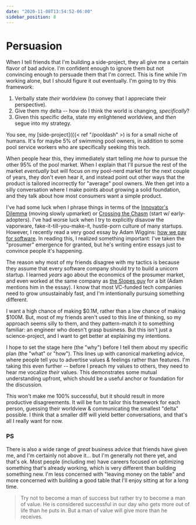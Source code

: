 ```yaml
---
date: "2020-11-08T13:54:52-06:00"
sidebar_position: 8
---
```


# Persuasion

When I tell friends that I'm building a side-project, they all give me a certain flavor of bad advice. I'm confident enough to ignore them but not convincing enough to persuade them that I'm correct. This is fine while I'm working alone, but I should figure it out eventually. I'm going to try this framework:

1) Verbally state _their_ worldview (to convey that I appreciate their perspective).
2) Give them my delta -- how do I think the world is changing, _specifically_?
3) Given this specific delta, state my enlightened worldview, and _then_ segue into my strategy.

You see, my [side-project]({{< ref "/pooldash" >) is for a small niche of humans. It's for maybe 5% of swimming pool owners, in addition to some pool service workers who are specifically seeking this tech.

When people hear this, they immediately start telling me _how_ to pursue the other 95% of the pool market. When I explain that I'll pursue the rest of the market _eventually_ but will focus on my pool-nerd market for the next couple of years, they don't even hear it, and instead point out other ways that the product is tailored incorrectly for "average" pool owners. We then get into a silly conversation where I make points about growing a solid foundation, and they talk about how most consumers want a simple product.

I've had some luck when I phrase things in terms of the [Innovator's Dilemma](https://en.wikipedia.org/wiki/The_Innovator%27s_Dilemma) (moving slowly upmarket) or [Crossing the Chasm](https://en.wikipedia.org/wiki/Crossing_the_Chasm) (start w/ early-adopters). I've had worse luck when I try to explicitly disavow the vaporware, fake-it-till-you-make-it, hustle-porn culture of many startups. However, I recently read a very good essay by Adam Wiggins: [how we pay for software](https://adamwiggins.com/making-computers-better/pay). In reading this, I realized something important: I've taken the "prosumer" emergence for granted, but he's writing entire essays just to convince people it's happening.

The reason why most of my friends disagree with my tactics is because they assume that every software company should try to build a unicorn startup. I learned _years_ ago about the economics of the prosumer market, and even worked at the same company as [the Slopes guy](https://twitter.com/parrots) for a bit (Adam mentions him in the essay). I know that most VC-funded tech companies need to grow unsustainably fast, and I'm intentionally pursuing something different.

I want a high chance of making $0.1M, rather than a low chance of making $100M. But, most of my friends aren't used to this line of thinking, so my approach seems silly to them, and they pattern-match it to something familiar: an engineer who doesn't grasp business. But this isn't just a science-project, and I want to get better at explaining my intentions.

I hope to set the stage here (the "why") before I tell them about my specific plan (the "what" or "how"). This lines up with canonical marketing advice, where people tell you to advertise values & feelings rather than features. I'm taking this even further -- before I preach my values to others, they need to hear me vocalize _their_ values. This demonstrates some mutual understanding upfront, which should be a useful anchor or foundation for the discussion.

This won't make me 100% successful, but it should result in more productive disagreements. It will be fun to tailor this framework for each person, guessing their worldview & communicating the smallest "delta" possible. I think that a smaller diff will yield better conversations, and that's all I really want for now.

### PS

There is also a wide range of _great_ business advice that friends have given me, and I'm certainly not above it... but I'm generally not there yet, and that's ok. Most people (including me) have careers focused on optimizing something that's already working, which is very different than building something new. I'm less concerned with "leaving money on the table" and more concerned with building a good table that I'll enjoy sitting at for a long time.

> Try not to become a man of success but rather try to become a man of value. He is considered successful in our day who gets more out of life than he puts in. But a man of value will give more than he receives.
